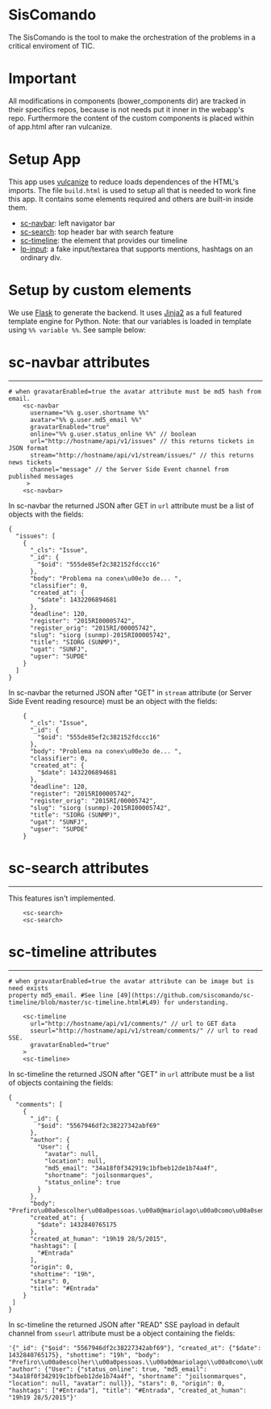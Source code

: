 SisComando
============

The SisComando is the tool to make the orchestration of the problems in 
a critical enviroment of TIC.

Important
=========
All modifications in components (bower_components dir) are tracked in 
their specifics repos, because is not needs put it inner in the webapp's repo.
Furthermore the content of the custom components is placed within of app.html
after ran vulcanize.

Setup App
=========
This app uses [vulcanize]() to reduce loads dependences of the HTML's imports.
The file `build.html` is used to setup all that is needed to work fine this app. 
It contains some elements required and others are built-in inside them. 
- [sc-navbar](https://github.com/siscomando/sc-navbar): left navigator bar
- [sc-search](https://github.com/siscomando/sc-search): top header bar with search feature
- [sc-timeline](https://github.com/siscomando/sc-timeline): the element that provides our timeline
- [lp-input](http://horacioibrahim.github.io/lp-input/): a fake input/textarea that supports mentions, hashtags on an ordinary
div.

Setup by custom elements
========================
We use [Flask](http://flask.pocoo.org/docs/0.10/) to generate the backend. 
It uses [Jinja2](http://jinja.pocoo.org/) as a full featured template engine for Python.
Note: that our variables is loaded in template using `%% variable %%`. See sample
below:

# sc-navbar attributes
----------------------

```
# when gravatarEnabled=true the avatar attribute must be md5 hash from email.
    <sc-navbar 
	  username="%% g.user.shortname %%"
	  avatar="%% g.user.md5_email %%"
	  gravatarEnabled="true"
	  online="%% g.user.status_online %%" // boolean
	  url="http://hostname/api/v1/issues" // this returns tickets in JSON format
	  stream="http://hostname/api/v1/stream/issues/" // this returns news tickets 
	  channel="message" // the Server Side Event channel from published messages
     >
    <sc-navbar>
```
In sc-navbar the returned JSON after GET in `url` attribute must be a list of
objects with the fields:
```
{
  "issues": [
    {
      "_cls": "Issue", 
      "_id": {
        "$oid": "555de85ef2c382152fdccc16"
      }, 
      "body": "Problema na conex\u00e3o de... ", 
      "classifier": 0, 
      "created_at": {
        "$date": 1432206894681
      }, 
      "deadline": 120, 
      "register": "2015RI00005742", 
      "register_orig": "2015RI/00005742", 
      "slug": "siorg (sunmp)-2015RI00005742", 
      "title": "SIORG (SUNMP)", 
      "ugat": "SUNFJ", 
      "ugser": "SUPDE"
    }
  ]
}	
```
In sc-navbar the returned JSON after "GET" in `stream` attribute (or Server Side Event reading resource) must be an object with the fields:
```
    {
      "_cls": "Issue", 
      "_id": {
        "$oid": "555de85ef2c382152fdccc16"
      }, 
      "body": "Problema na conex\u00e3o de... ", 
      "classifier": 0, 
      "created_at": {
        "$date": 1432206894681
      }, 
      "deadline": 120, 
      "register": "2015RI00005742", 
      "register_orig": "2015RI/00005742", 
      "slug": "siorg (sunmp)-2015RI00005742", 
      "title": "SIORG (SUNMP)", 
      "ugat": "SUNFJ", 
      "ugser": "SUPDE"
    }
```
# sc-search attributes
----------------------
This features isn't implemented.

```
    <sc-search>
    <sc-search>
```
# sc-timeline attributes
----------------------

```
# when gravatarEnabled=true the avatar attribute can be image but is need exists
property md5_email. #See line [49](https://github.com/siscomando/sc-timeline/blob/master/sc-timeline.html#L49) for understanding.

    <sc-timeline
	  url="http://hostname/api/v1/comments/" // url to GET data
      sseurl="http://hostname/api/v1/stream/comments/" // url to read SSE.
      gravatarEnabled="true"
    >
    <sc-timeline>
```
In sc-timeline the returned JSON after "GET" in `url` attribute must be a list 
of objects containing the fields:
```
{
  "comments": [
    {
      "_id": {
        "$oid": "5567946df2c38227342abf69"
      }, 
      "author": {
        "User": {
          "avatar": null, 
          "location": null, 
          "md5_email": "34a18f0f342919c1bfbeb12de1b74a4f", 
          "shortname": "joilsonmarques", 
          "status_online": true
        }
      }, 
      "body": "Prefiro\u00a0escolher\u00a0pessoas.\u00a0@mariolago\u00a0como\u00a0sempre\u00a0podemos\u00a0melhorar\u00a0esse\u00a0inout\u00a0#Entrada", 
      "created_at": {
        "$date": 1432840765175
      }, 
      "created_at_human": "19h19 28/5/2015", 
      "hashtags": [
        "#Entrada"
      ], 
      "origin": 0, 
      "shottime": "19h", 
      "stars": 0, 
      "title": "#Entrada"
    }
 ]
}
```
In sc-timeline the returned JSON after "READ" SSE payload in default channel 
from `sseurl` attribute must be a object containing the fields:
```
'{"_id": {"$oid": "5567946df2c38227342abf69"}, "created_at": {"$date": 1432840765175}, "shottime": "19h", "body": "Prefiro\\u00a0escolher\\u00a0pessoas.\\u00a0@mariolago\\u00a0como\\u00a0sempre\\u00a0podemos\\u00a0melhorar\\u00a0esse\\u00a0inout\\u00a0#Entrada", "author": {"User": {"status_online": true, "md5_email": "34a18f0f342919c1bfbeb12de1b74a4f", "shortname": "joilsonmarques", "location": null, "avatar": null}}, "stars": 0, "origin": 0, "hashtags": ["#Entrada"], "title": "#Entrada", "created_at_human": "19h19 28/5/2015"}'
```








